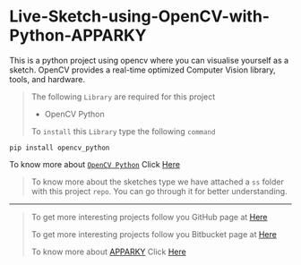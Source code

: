 # Live-Sketch-using-OpenCV-with-Python-APPARKY

This is a python project using opencv where you can visualise yourself as a sketch. 
OpenCV provides a real-time optimized Computer Vision library, tools, and hardware.


> The following `Library` are required for this project
> 
> - OpenCV Python 
> 
> 
> To `install` this `Library` type the following `command`
```commandline
pip install opencv_python
```

To know more about [`OpenCV Python`](https://opencv.org/) Click [Here](https://opencv.org/)

> To know more about the sketches type we have attached a `ss` folder with this project `repo`.
> You can go through it for better understanding.
> 






-------------------
> 
> To get more interesting projects follow you GitHub page at [Here](https://github.com/Apparky)
> 
> To get more interesting projects follow you Bitbucket page at [Here](https://bitbucket.org/apparky-web/workspace/overview)
> 
> To know more about [APPARKY](https://apparky-soumenmtec-gmailcom.vercel.app/) Click [Here](https://apparky-soumenmtec-gmailcom.vercel.app/)

